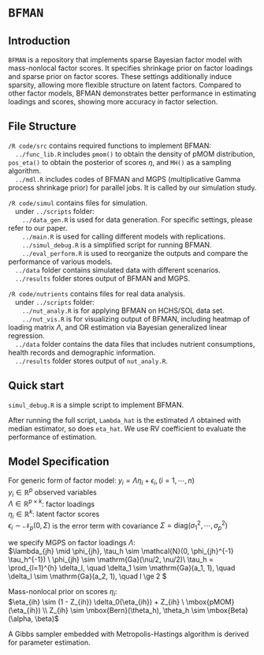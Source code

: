 # `BFMAN`

## Introduction

`BFMAN` is a repository that implements sparse Bayesian factor model with mass-nonlocal factor scores. It specifies shrinkage prior on factor loadings and sparse prior on factor scores. These settings additionally induce sparsity, allowing more flexible structure on latent factors. Compared to other factor models, BFMAN demonstrates better performance in estimating loadings and scores, showing more accuracy in factor selection.

## File Structure

`/R code/src` contains required functions to implement BFMAN:  
	&emsp;`../func_lib.R` includes `pmom()` to obtain the density of pMOM distribution, `pos_eta()` to obtain the posterior of scores $\eta$, and `MH()` as a sampling algorithm.  
	&emsp;`../mdl.R` includes codes of BFMAN and MGPS (multiplicative Gamma process shrinkage prior) for parallel jobs. It is called by our simulation study.  

`/R code/simul` contains files for simulation.  
	&emsp;under `../scripts` folder:  
		&emsp;&emsp;`../data_gen.R` is used for data generation. For specific settings, please refer to our paper.  
		&emsp;&emsp;`../main.R` is used for calling different models with replications.  
		&emsp;&emsp;`../simul_debug.R` is a simplified script for running BFMAN.  
		&emsp;&emsp;`../eval_perform.R` is used to reorganize the outputs and compare the performance of various models.  
	&emsp;`../data` folder contains simulated data with different scenarios.  
	&emsp;`../results` folder stores output of BFMAN and MGPS.  

`/R code/nutrients` contains files for real data analysis.  
	&emsp;under `../scripts` folder:  
		&emsp;&emsp;`../nut_analy.R`  is for applying BFMAN on HCHS/SOL data set.  
		&emsp;&emsp;`../nut_vis.R` is for visualizing output of BFMAN, including heatmap of loading matrix $\Lambda$, and OR estimation via Bayesian generalized linear regression.   
	&emsp;`../data` folder contains the data files that includes nutrient consumptions, health records and demographic information.  
	&emsp;`../results` folder stores output of `nut_analy.R`.  

## Quick start

`simul_debug.R` is a simple script to implement BFMAN. 

After running the full script, `Lambda_hat` is the estimated $\Lambda$ obtained with median estimator, so does `eta_hat`. We use RV coefficient to evaluate the performance of estimation.

## Model Specification

For generic form of factor model: $y_i = \Lambda \eta_i + \epsilon_i, (i = 1,\cdots, n)$  
$y_i \in \mathbb{R}^p$ observed variables  
$\Lambda \in \mathbb{R}^{p \times k}$: factor loadings  
$\eta_i \in \mathbb{R}^k$: latent factor scores  
$\epsilon_i \sim \mathcal{N}_p(0, \Sigma)$ is the error term with covariance $\Sigma = \mbox{diag}(\sigma_1^2, \cdots, \sigma_p^2)$  

we specify MGPS on factor loadings $\Lambda$:  
$\lambda_{jh} \mid \phi_{jh}, \tau_h \sim \mathcal{N}(0, \phi_{jh}^{-1} \tau_h^{-1}) \\
\phi_{jh} \sim \mathrm{Ga}(\nu/2, \nu/2)\\
\tau_h = \prod_{l=1}^{h} \delta_l, \quad
\delta_1 \sim \mathrm{Ga}(a_1, 1), \quad 
\delta_l \sim \mathrm{Ga}(a_2, 1), \quad l \ge 2
$  

Mass-nonlocal prior on scores $\eta_i$:  
$\eta_{ih} \sim (1 - Z_{ih}) \delta_0(\eta_{ih}) + Z_{ih} \ \mbox{pMOM}(\eta_{ih}) \\
Z_{ih} \sim \mbox{Bern}(\theta_h), \theta_h \sim \mbox{Beta}(\alpha, \beta)$  

A Gibbs sampler embedded with Metropolis-Hastings algorithm is derived for parameter estimation.
